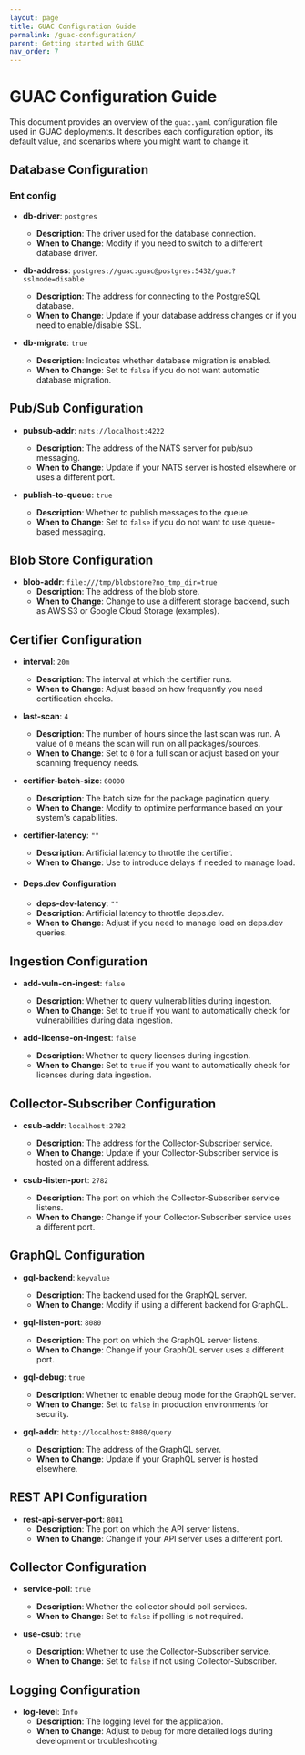 ```yaml
---
layout: page
title: GUAC Configuration Guide
permalink: /guac-configuration/
parent: Getting started with GUAC
nav_order: 7
---
```


# GUAC Configuration Guide

This document provides an overview of the `guac.yaml` configuration file used in GUAC deployments. It describes each configuration option, its default value, and scenarios where you might want to change it.

## Database Configuration

### Ent config
- **db-driver**: `postgres`
  - **Description**: The driver used for the database connection.
  - **When to Change**: Modify if you need to switch to a different database driver.

- **db-address**: `postgres://guac:guac@postgres:5432/guac?sslmode=disable`
  - **Description**: The address for connecting to the PostgreSQL database.
  - **When to Change**: Update if your database address changes or if you need to enable/disable SSL.

- **db-migrate**: `true`
  - **Description**: Indicates whether database migration is enabled.
  - **When to Change**: Set to `false` if you do not want automatic database migration.

<!-- ### ArangoDB
- **arango-user**: `root`
  - **Description**: The username for connecting to the ArangoDB instance.
  - **When to Change**: Change this if you have a different user set up for security reasons or if using a managed ArangoDB service.
  
- **arango-pass**: `test123`
  - **Description**: The password for the ArangoDB user.
  - **When to Change**: Always change the default password to a secure one in production environments.

- **arango-addr**: `http://localhost:8529`
  - **Description**: The address of the ArangoDB server.
  - **When to Change**: Modify this if your ArangoDB server is hosted on a different machine or if hosted on the cloud.

### Neo4j
- **neo4j-user**: `neo4j`
  - **Description**: The username for connecting to the Neo4j database.
  - **When to Change**: Use a different user for enhanced security or if your database setup requires it.

- **neo4j-pass**: `s3cr3t`
  - **Description**: The password for the Neo4j user.
  - **When to Change**: Change to a secure password for production use.

- **neo4j-addr**: `neo4j://localhost:7687`
  - **Description**: The address of the Neo4j server.
  - **When to Change**: Update this if your Neo4j instance is not running locally or is hosted in the cloud.

- **neo4j-realm**: `neo4j`
  - **Description**: The realm for the Neo4j database, typically used for multi-tenancy.
  - **When to Change**: Adjust if your setup uses a different realm for authentication.

### Neptune
- **neptune-user**: `username`
  - **Description**: The username for connecting to the Neptune database.
  - **When to Change**: Change this to match your Neptune database credentials.

- **neptune-endpoint**: `localhost`
  - **Description**: The endpoint for the Neptune database.
  - **When to Change**: Update this to the actual endpoint if using AWS Neptune.

- **neptune-port**: `8182`
  - **Description**: The port for the Neptune database.
  - **When to Change**: Change if your Neptune instance uses a non-default port.

- **neptune-region**: `us-east-1`
  - **Description**: The AWS region where the Neptune database is hosted.
  - **When to Change**: Modify to match the region of your AWS Neptune instance.

- **neptune-realm**: `neptune`
  - **Description**: The realm for the Neptune database.
  - **When to Change**: Adjust if your setup uses a different realm. -->

## Pub/Sub Configuration

- **pubsub-addr**: `nats://localhost:4222`
  - **Description**: The address of the NATS server for pub/sub messaging.
  - **When to Change**: Update if your NATS server is hosted elsewhere or uses a different port.

- **publish-to-queue**: `true`
  - **Description**: Whether to publish messages to the queue.
  - **When to Change**: Set to `false` if you do not want to use queue-based messaging.

## Blob Store Configuration

- **blob-addr**: `file:///tmp/blobstore?no_tmp_dir=true`
  - **Description**: The address of the blob store.
  - **When to Change**: Change to use a different storage backend, such as AWS S3 or Google Cloud Storage (examples).

## Certifier Configuration

- **interval**: `20m`
  - **Description**: The interval at which the certifier runs.
  - **When to Change**: Adjust based on how frequently you need certification checks.

- **last-scan**: `4`
  - **Description**: The number of hours since the last scan was run. A value of `0` means the scan will run on all packages/sources.
  - **When to Change**: Set to `0` for a full scan or adjust based on your scanning frequency needs.

- **certifier-batch-size**: `60000`
  - **Description**: The batch size for the package pagination query.
  - **When to Change**: Modify to optimize performance based on your system's capabilities.

- **certifier-latency**: `""`
  - **Description**: Artificial latency to throttle the certifier.
  - **When to Change**: Use to introduce delays if needed to manage load.

- #### Deps.dev Configuration

  - **deps-dev-latency**: `""`
  - **Description**: Artificial latency to throttle deps.dev.
  - **When to Change**: Adjust if you need to manage load on deps.dev queries.

## Ingestion Configuration

- **add-vuln-on-ingest**: `false`
  - **Description**: Whether to query vulnerabilities during ingestion.
  - **When to Change**: Set to `true` if you want to automatically check for vulnerabilities during data ingestion.

- **add-license-on-ingest**: `false`
  - **Description**: Whether to query licenses during ingestion.
  - **When to Change**: Set to `true` if you want to automatically check for licenses during data ingestion.

## Collector-Subscriber Configuration

- **csub-addr**: `localhost:2782`
  - **Description**: The address for the Collector-Subscriber service.
  - **When to Change**: Update if your Collector-Subscriber service is hosted on a different address.

- **csub-listen-port**: `2782`
  - **Description**: The port on which the Collector-Subscriber service listens.
  - **When to Change**: Change if your Collector-Subscriber service uses a different port.

## GraphQL Configuration

- **gql-backend**: `keyvalue`
  - **Description**: The backend used for the GraphQL server.
  - **When to Change**: Modify if using a different backend for GraphQL.

- **gql-listen-port**: `8080`
  - **Description**: The port on which the GraphQL server listens.
  - **When to Change**: Change if your GraphQL server uses a different port.

- **gql-debug**: `true`
  - **Description**: Whether to enable debug mode for the GraphQL server.
  - **When to Change**: Set to `false` in production environments for security.

- **gql-addr**: `http://localhost:8080/query`
  - **Description**: The address of the GraphQL server.
  - **When to Change**: Update if your GraphQL server is hosted elsewhere.

## REST API Configuration

- **rest-api-server-port**: `8081`
  - **Description**: The port on which the API server listens.
  - **When to Change**: Change if your API server uses a different port.

## Collector Configuration

- **service-poll**: `true`
  - **Description**: Whether the collector should poll services.
  - **When to Change**: Set to `false` if polling is not required.

- **use-csub**: `true`
  - **Description**: Whether to use the Collector-Subscriber service.
  - **When to Change**: Set to `false` if not using Collector-Subscriber.

## Logging Configuration

- **log-level**: `Info`
  - **Description**: The logging level for the application.
  - **When to Change**: Adjust to `Debug` for more detailed logs during development or troubleshooting.
